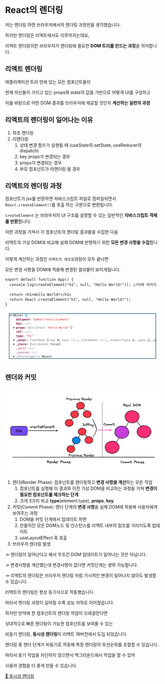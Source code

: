 # React의 렌더링

저는 렌더링 하면 브라우저에서의 렌더링 과정만을 생각했습니다.

하지만 렌더링은 리액트에서도 이루어지는데요,

리액트 렌더링이란 브라우저가 렌더링에 필요한 **DOM 트리를 만드는 과정**을 의미합니다.

## 리액트 렌더링

애플리케이션 트리 안에 있는 모든 컴포넌트들이

현재 자신들이 가지고 있는 props와 state의 값을 기반으로 어떻게 UI를 구성하고

이를 바탕으로 어떤 DOM 결과를 브라우저에 제공할 것인지 **계산하는 일련의 과정** 

## 리액트의 렌더링이 일어나는 이유

1. 최초 렌더링
2. 리렌더링
    1. 상태 변경 함수가 실행될 때 (useState의 setState, useReducer의 dispatch)
    2. key props가 변경되는 경우
    3. props가 변경되는 경우
    4. 부모 컴포넌트가 리렌더링 될 경우

## 리액트의 렌더링 과정

컴포넌트가 jsx를 반환하면 자바스크립트 파일로 컴파일되면서 `React.createElement()`를 호출 하는 구문으로 변환됩니다.

`createElement` 는 브라우저의 UI 구조를 설명할 수 있는 일반적인 **자바스크립트 객체를 반환**합니다.

이런 과정을 거쳐서 각 컴포넌트의 렌더링 결과물을 수집한 다음

리액트의 가상 DOM과 비교해 실제 DOM에 반영하기 위한 **모든 변경 사항을 수집**합니다.

이렇게 계산하는 과정인 `리액트의 재조정`과정이 모두 끝나면

모든 변경 사항을 DOM에 적용해 변경된 결과물이 보이게됩니다.

```tsx
export default function App() {
  console.log(createElement("h1", null, "Hello World!")); //아래 이미지
  
  return <h1>Hello World!</h1>
  return React.createElement("h1", null, "Hello World!");
}
```

![Screenshot 2024-03-13 at 2.24.08 PM.png](./Screenshot%202024-03-13%20at%202.24.08%20PM.png)

## 렌더와 커밋

![Untitled](./Untitled.png)

1. 렌더(Render Phase): 컴포넌트를 렌더링하고 **변경 사항을 계산**하는 모든 작업
    1. 컴포넌트를 실행해 이 결과와 이전 가상 DOM을 비교하는 과정을 거쳐 **변경이 필요한 컴포넌트를 체크하는 단계**
    2. 크게 3가지 비교 **type**(element.type), **props**, **key**
2. 커밋(Commit Phase): 렌더 단계의 **변경 사항**을 실제 DOM에 적용해 사용자에게 보여주는 과정
    1. DOM을 커밋 단계에서 업데이트 하면
    2. 만들어진 모든 DOM노드 및 인스턴스를 리액트 내부의 참조를 가리키도록 업데이트
    3. useLayoutEffect 훅 호출
3. 브라우저 렌더링 발생

→ 렌더링이 일어난다고 해서 무조건 DOM 업데이트가 일어나는 것은 아닙니다.

→ 변경사항을 계산했는데 변경사항이 없다면 커밋단계는 생략 가능합니다.

→ 리액트의 렌더링은 브라우저 렌더링 처럼 가시적인 변경이 일어나지 않아도 발생할 수 있습니다.

리액트의 렌더링은 항상 동기식으로 작동했습니다.

따라서 렌더링 과정이 길어질 수록 성능 저하로 이어졌습니다.

하지만 만약에 한 컴포넌트의 렌더링 작업이 오래걸린다면

상대적으로 빠른 렌더링이 가능한 컴포넌트를 보여줄 수 있는

비동기 렌더링, **동시성 렌더링**이 리액트 18버전에서 도입 되었습니다.

렌더링 중 렌더 단계가 비동기로 작동해 특정 렌더링의 우선순위를 조절할 수 있습니다.

따라서 동기 작업을 차단하지 않으면서 백그라운드에서 작업을 할 수 있어

사용자 경험을 더 좋게 만들 수 있습니다.

[🔗 동시성 렌더링](https://beomy.github.io/tech/react/concurrent-rendering/)